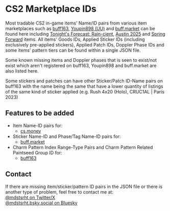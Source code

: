 # CS2 Marketplace IDs

Most tradable CS2 in-game items' Name/ID pairs from various item marketplaces such as [buff163](https://buff.163.com), [Youpin898 (UU)](https://www.youpin898.com/) and [buff.market](https://buff.market/) can be found here including [Tonight's Forecast: Rain-cient](https://store.steampowered.com/news/app/730/view/657081807721726187), [Austin 2025](https://store.steampowered.com/news/app/730/view/529847413482979949) and [Spring Forward](https://store.steampowered.com/news/app/730/view/529842339955343453) items. All items' Goods IDs, Applied Sticker IDs (including exclusively pre-applied stickers), Applied Patch IDs, Doppler Phase IDs and some items' pattern tiers can be found within a single JSON file.<br>

Some known missing items and Doppler phases that is seen to exist/not exist which aren't registered on buff163, Youpin898 and buff.market are also listed here.<br>

Some stickers and patches can have other Sticker/Patch ID-Name pairs on buff163 with the name being the same that have a lower quantity of listings of the same kind of sticker applied (e.g. Rush 4x20 (Holo), CRUC1AL | Paris 2023)<br>

## Features to be added

* Item Name-ID pairs for:
    - [cs.money](https://cs.money/)
* Sticker Name-ID and Phase/Tag Name-ID pairs for:
    - [buff.market](https://buff.market/)
* Charm Pattern Index Range-Type Pairs and Charm Pattern Related Paintseed Group ID for:
    - [buff163](https://buff.163.com)

## Contact

If there are missing item/sticker/pattern ID pairs in the JSON file or there is another type of problem, feel free to contact me at:<br>
[@mdstsrht on Twitter/X](https://twitter.com/mdstsrht)<br>
[@mdstsrht.bsky.social on Bluesky](https://bsky.app/profile/mdstsrht.bsky.social)